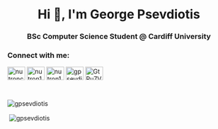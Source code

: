 <h1 align="center">Hi 👋, I'm George Psevdiotis</h1>
<h3 align="center">BSc Computer Science Student @ Cardiff University</h3>

<h3 align="left">Connect with me:</h3>
<p align="left">	
<a href="https://fb.com/nutroncy" target="blank"><img align="center" src="https://raw.githubusercontent.com/rahuldkjain/github-profile-readme-generator/master/src/images/icons/Social/facebook.svg" alt="nutroncy" height="30" width="40" /></a>
<a href="https://instagram.com/nutron14" target="blank"><img align="center" src="https://raw.githubusercontent.com/rahuldkjain/github-profile-readme-generator/master/src/images/icons/Social/instagram.svg" alt="nutron14" height="30" width="40" /></a>
<a href="https://instagram.com/nutron14" target="blank"><img align="center" src="https://raw.githubusercontent.com/rahuldkjain/github-profile-readme-generator/master/src/images/icons/Social/instagram.svg" alt="nutron14" height="30" width="40" /></a>
<a href="https://linkedin.com/in/gpsevdiotis" target="blank"><img align="center" src="https://raw.githubusercontent.com/rahuldkjain/github-profile-readme-generator/master/src/images/icons/Social/linked-in-alt.svg" alt="gpsevdiotis" height="30" width="40" /></a>
<a href="https://discord.gg/GtPu7VVAf5" target="blank"><img align="center" src="https://raw.githubusercontent.com/rahuldkjain/github-profile-readme-generator/master/src/images/icons/Social/discord.svg" alt="GtPu7VVAf5" height="30" width="40" /></a>
</p>

<br />
<p><img align="left" src="https://github-readme-stats.vercel.app/api/top-langs?username=gpsevdiotis&show_icons=true&locale=en&layout=compact&theme=radical" alt="gpsevdiotis" /></p>
<br />	

<p>&nbsp;<img align="center" src="https://github-readme-stats.vercel.app/api?username=gpsevdiotis&show_icons=true&locale=en&theme=radical" alt="gpsevdiotis" /></p>





